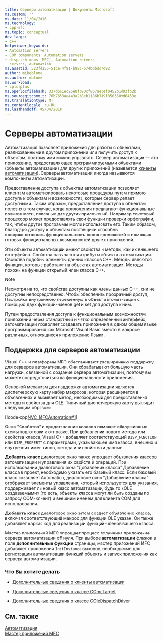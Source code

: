 ```yaml
---
title: Серверы автоматизации | Документы Microsoft
ms.custom: ''
ms.date: 11/04/2016
ms.technology:
- cpp-mfc
ms.topic: conceptual
dev_langs:
- C++
helpviewer_keywords:
- Automation servers
- COM components, Automation servers
- dispatch maps [MFC], Automation servers
- servers, Automation
ms.assetid: 523fd155-51ce-4f91-b986-b74bdbdd7d92
author: mikeblome
ms.author: mblome
ms.workload:
- cplusplus
ms.openlocfilehash: 337d5a1ec25e8fc80cf867aecef0452b1d03fb2b
ms.sourcegitcommit: 76b7653ae443a2b8eb1186b789f8503609d6453e
ms.translationtype: MT
ms.contentlocale: ru-RU
ms.lasthandoff: 05/04/2018
---
```

# <a name="automation-servers"></a>Серверы автоматизации
Автоматизация позволяет приложения для работы с объектами, реализованными в другом приложении или получить доступ к объектам, поэтому ими можно управлять. Сервер автоматизации — это приложение, предоставляющее программируемыми объектами (объекты автоматизации) для других приложений (называется [клиенты автоматизации](../mfc/automation-clients.md)). Серверы автоматизации иногда называются компоненты автоматизации.  
  
 Предоставление доступа к объектам автоматизации позволяет клиентам автоматизировать некоторые процедуры путем прямого доступа к объектам и возможностях, которые сервер делает доступными. Таким образом, предоставление доступа к объектам полезно в том случае, когда приложения предлагают функциональные возможности, полезные для других приложений. Например текстовый процессор может предоставлять свои функции проверки орфографии, так, чтобы другие программы могли использовать его. Таким образом, благодаря доступу к объектам поставщики способны совершенствовать функциональность своих приложений с помощью готовых функциональных возможностей других приложений.  
  
 Эти объекты автоматизации имеют свойства и методы, как их внешнего интерфейса. Свойства называются атрибуты объекта автоматизации. Свойства подобны элементы данных классов C++. Методы являются функции, которые работают на объектах автоматизации. Методы похожи на функции открытый член класса C++.  
  
> [!NOTE]
>  Несмотря на то, что свойства доступны как члены данных C++, они не доступны непосредственно. Чтобы обеспечить прозрачный доступ, Настройка внутреннюю переменную в объект автоматизации с помощью двух функций-членов get и set для доступа к ним.  
  
 Путем предоставления доступа к функциональным возможностям приложений через стандартный и четко определенный интерфейс, автоматизации позволяет создавать приложения в одном общем языке программирования как Microsoft Visual Basic вместо в макросе различных, относящихся к приложению Языки.  
  
##  <a name="_core_support_for_automation_servers"></a> Поддержка для серверов автоматизации  
 Visual C++ и платформы MFC обеспечивают расширенную поддержку для серверов автоматизации. Они обрабатывают большую часть нагрузки, связанной с создание сервера автоматизации, поэтому вы можете сосредоточиться на функциональности приложения.  
  
 Основной механизм для поддержки автоматизации является диспетчерскую карту набор макросов, которая расширяется в объявлениях и вызывает метод, необходимый для предоставления методы и свойства для OLE. Типичный диспетчерскую карту выглядит следующим образом:  
  
 [!code-cpp[NVC_MFCAutomation#1](../mfc/codesnippet/cpp/automation-servers_1.cpp)]  
  
 Окно "Свойства" и представление классов поможет обслуживание схемы подготовки к отправке. При добавлении нового метода или свойства класса, Visual C++ добавляет соответствующий `DISP_FUNCTION` или `DISP_PROPERTY` с параметрами, указывающее имя класса, внешних и внутренних имен типов, метода или свойства и данные.  
  
 **Добавить класс** диалоговое окно также упрощает объявления классов автоматизации и управления их свойств и операций. При использовании диалогового окна "Добавление класса" Добавление класса в проект, необходимо указать его базовый класс. Если базовый класс позволяет Automation, диалоговое окно "Добавление класса" отображает элементы управления, который используется для указания, поддерживает ли новый класс автоматизации, будь то «OLE создаваемыми» (то есть, объекты класса могут ли быть созданы по запросу COM-клиент) и внешним именем для клиента COM для использования.  
  
 **Добавить класс** диалоговое окно затем создает объявление класса, включая соответствующий макрос для функции OLE указан. Он также добавляет каркас код для реализации функций-членов вашего класса.  
  
 Мастер приложений MFC упрощает процесс получения приложение сервера автоматизации off нуля. При выборе **автоматизации** флажок в поле **дополнительные функции** страницы, мастер приложений MFC добавляет приложения `InitInstance` вызовов, необходимые для регистрации автоматизации функций объекты и запуск приложения как сервера автоматизации.  
  
### <a name="what-do-you-want-to-do"></a>Что Вы хотите делать  
  
-   [Дополнительные сведения о клиенты автоматизации](../mfc/automation-clients.md)  
  
-   [Дополнительные сведения о классе CCmdTarget](../mfc/reference/ccmdtarget-class.md)  
  
-   [Дополнительные сведения о классе COleDispatchDriver](../mfc/reference/coledispatchdriver-class.md)  
  
## <a name="see-also"></a>См. также  
 [Автоматизация](../mfc/automation.md)   
 [Мастер приложений MFC](../mfc/reference/mfc-application-wizard.md)

